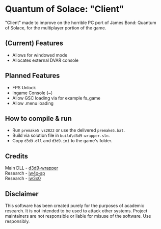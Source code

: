 # Quantum of Solace: "Client"
"Client" made to improve on the horrible PC port of James Bond: Quantum of Solace, for the multiplayer portion of the game.

## (Current) Features
- Allows for windowed mode
- Allocates external DVAR console

## Planned Features
- FPS Unlock
- Ingame Console (~)
- Allow GSC loading via for example fs_game
- Allow .menu loading

## How to compile & run

- Run `premake5 vs2022` or use the delivered `premake5.bat`.
- Build via solution file in `build\d3d9-wrapper.sln`.
- Copy `d3d9.dll` and `d3d9.ini` to the game's folder.

## Credits
Main DLL - [d3d9-wrapper](https://github.com/ThirteenAG/d3d9-wrapper)</br>
Research - [iw4x-sp](https://github.com/XLabsProject/iw4x-sp)</br>
Research - [iw3x0](https://github.com/xoxor4d/iw3xo-dev)</br>


## Disclaimer

This software has been created purely for the purposes of academic research. It is not intended to be used to attack other systems. Project maintainers are not responsible or liable for misuse of the software. Use responsibly.
